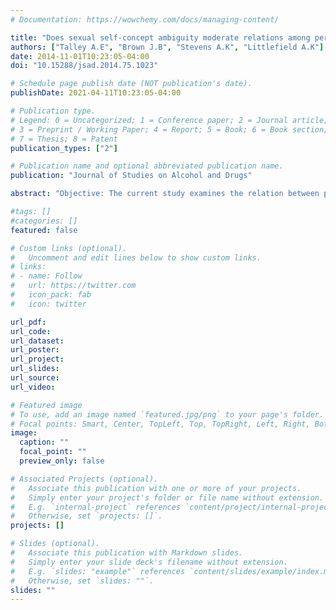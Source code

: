 ```yaml
---
# Documentation: https://wowchemy.com/docs/managing-content/

title: "Does sexual self-concept ambiguity moderate relations among perceived peer norms for alcohol use, alcohol-dependence symptomatology, and HIV risk-taking behavior?"
authors: ["Talley A.E", "Brown J.B", "Stevens A.K", "Littlefield A.K"]
date: 2014-11-01T10:23:05-04:00
doi: "10.15288/jsad.2014.75.1023"

# Schedule page publish date (NOT publication's date).
publishDate: 2021-04-11T10:23:05-04:00

# Publication type.
# Legend: 0 = Uncategorized; 1 = Conference paper; 2 = Journal article;
# 3 = Preprint / Working Paper; 4 = Report; 5 = Book; 6 = Book section;
# 7 = Thesis; 8 = Patent
publication_types: ["2"]

# Publication name and optional abbreviated publication name.
publication: "Journal of Studies on Alcohol and Drugs"

abstract: "Objective: The current study examines the relation between peer descriptive norms for alcohol involvement and alcohol-dependence symptomatology and whether this relation differs as a function of sexual self-concept ambiguity (SSA). This study also examines the associations among peer descriptive norms for alcohol involvement, alcohol-dependence symptomatology, and lifetime HIV risk-taking behavior and how these relations are influenced by SSA. Method: Women between ages 18 and 30 years (N = 351; M = 20.96, SD = 2.92) completed an online survey assessing sexual self-concept, peer descriptive norms, alcohol-dependence symptomatology, and HIV risk-taking behaviors. Structural equation modeling was used to test hypotheses of interest. Results: There was a significant latent variable interaction between SSA and descriptive norms for peer alcohol use. There was a stronger positive relationship between peer descriptive norms for alcohol and alcohol-dependence symptomatology when SSA was higher compared with when SSA was lower. Both latent variables exhibited positive simple associations with alcohol-dependence symptoms. Peer descriptive norms for alcohol involvement directly and indirectly influenced HIV risk-taking behaviors, and the indirect influence was conditional based on SSA. Conclusions: The current findings illustrate complex, nuanced associations between perceived norms, identity-related self-concepts, and risky health behaviors from various domains. Future intervention efforts may be warranted to address both problem alcohol use and HIV-risk engagement among individuals with greater sexual self-concept ambiguity."

#tags: []
#categories: []
featured: false

# Custom links (optional).
#   Uncomment and edit lines below to show custom links.
# links:
# - name: Follow
#   url: https://twitter.com
#   icon_pack: fab
#   icon: twitter

url_pdf:
url_code:
url_dataset:
url_poster:
url_project:
url_slides:
url_source:
url_video:

# Featured image
# To use, add an image named `featured.jpg/png` to your page's folder. 
# Focal points: Smart, Center, TopLeft, Top, TopRight, Left, Right, BottomLeft, Bottom, BottomRight.
image:
  caption: ""
  focal_point: ""
  preview_only: false

# Associated Projects (optional).
#   Associate this publication with one or more of your projects.
#   Simply enter your project's folder or file name without extension.
#   E.g. `internal-project` references `content/project/internal-project/index.md`.
#   Otherwise, set `projects: []`.
projects: []

# Slides (optional).
#   Associate this publication with Markdown slides.
#   Simply enter your slide deck's filename without extension.
#   E.g. `slides: "example"` references `content/slides/example/index.md`.
#   Otherwise, set `slides: ""`.
slides: ""
---
```

